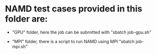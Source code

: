 # NAMD test cases provided in this folder are:

   * "GPU" folder, here the job can be submitted with "sbatch job-gpu.sh"

   * "MPI" folder, there is a script to run NAMD using MPI "sbatch job-mpi.sh"

